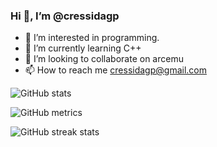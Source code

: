 ### Hi 👋, I’m @cressidagp

- 👀 I’m interested in programming.
- 🌱 I’m currently learning C++
- 💞️ I’m looking to collaborate on arcemu
- 📫 How to reach me cressidagp@gmail.com


<!---
cressidagp/cressidagp is a ✨ special ✨ repository because its `README.md` (this file) appears on your GitHub profile.
You can click the Preview link to take a look at your changes.
--->

![GitHub stats](https://github-readme-stats.vercel.app/api?username=cressidagp&show_icons=true&theme=dark)

![GitHub metrics](https://metrics.lecoq.io/cressidagp)

![GitHub streak stats](https://github-readme-streak-stats.herokuapp.com/?user=cressidagp&theme=dark)